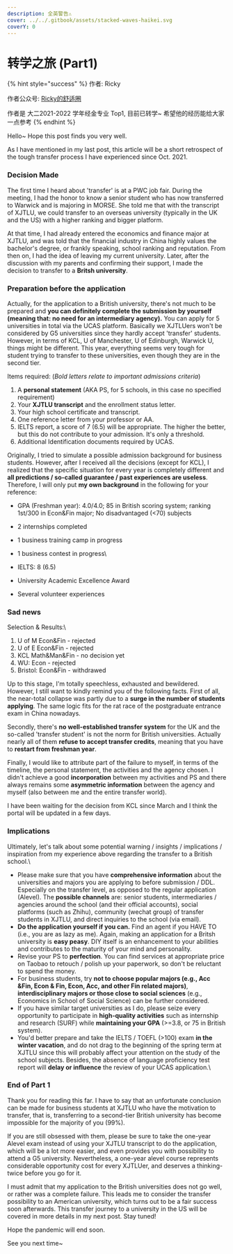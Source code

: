 ```yaml
---
description: 全英警告⚠️
cover: ../../.gitbook/assets/stacked-waves-haikei.svg
coverY: 0
---
```


# 转学之旅 (Part1)

{% hint style="success" %}
作者: Ricky&#x20;

作者公众号: [Ricky的舒适圈](https://mp.weixin.qq.com/s/3NsH4vHeIs\_5oaLvTZAWiQ)

作者是 大二2021-2022 学年经金专业 Top1, 目前已转学\~ 希望他的经历能给大家一点参考
{% endhint %}

Hello\~ Hope this post finds you very well.

As I have mentioned in my last post, this article will be a short retrospect of the tough transfer process I have experienced since Oct. 2021.

### **Decision Made**

The first time I heard about 'transfer' is at a PWC job fair. During the meeting, I had the honor to know a senior student who has now transferred to Warwick and is majoring in MORSE. She told me that with the transcript of XJTLU, we could transfer to an overseas university (typically in the UK and the US) with a higher ranking and bigger platform.&#x20;

At that time, I had already entered the economics and finance major at XJTLU, and was told that the financial industry in China highly values the bachelor's degree, or frankly speaking, school ranking and reputation. From then on, I had the idea of leaving my current university. Later, after the discussion with my parents and confirming their support, I made the decision to transfer to a **Britsh university**.

### **Preparation before the application**

Actually, for the application to a British university, there's not much to be prepared and **you can definitely complete the submission by yourself (meaning that: no need for an intermediary agency).** You can apply for 5 universities in total via the UCAS platform. Basically we XJTLUers won't be considered by G5 universities since they hardly accept 'transfer' students. However, in terms of KCL, U of Manchester, U of Edinburgh, Warwick U, things might be different. This year, everything seems very tough for student trying to transfer to these universities, even though they are in the second tier.

Items required: (_Bold letters relate to important admissions criteria_)

1. A **personal statement** (AKA PS, for 5 schools, in this case no specified requirement)
2. Your **XJTLU transcript** and the enrollment status letter.
3. Your high school certificate and transcript.
4. One reference letter from your professor or AA.
5. IELTS report, a score of 7 (6.5) will be appropriate. The higher the better, but this do not contribute to your admission. It's only a threshold.
6. Additional Identification documents required by UCAS.

Originally, I tried to simulate a possible admission background for business students. However, after I received all the decisions (except for KCL), I realized that the specific situation for every year is completely different and **all predictions / so-called guarantee / past experiences are useless**. Therefore, I will only put **my own background** in the following for your reference:

* GPA (Freshman year): 4.0/4.0; 85 in British scoring system; ranking 1st/300 in Econ\&Fin major; No disadvantaged (<70) subjects
* 2 internships completed
* 1 business training camp in progress
* 1 business contest in progress\

* IELTS: 8 (6.5)&#x20;
* University Academic Excellence Award
* Several volunteer experiences

### **Sad news**

Selection & Results:\


1. U of M Econ\&Fin - rejected
2. U of E Econ\&Fin - rejected
3. KCL Math\&Man\&Fin - no decision yet
4. WU: Econ - rejected
5. Bristol: Econ\&Fin - withdrawed

Up to this stage, I'm totally speechless, exhausted and bewildered. However, I still want to kindly remind you of the following facts. First of all, the near-total collapse was partly due to a **surge in the number of students applying**. The same logic fits for the rat race of the postgraduate entrance exam in China nowadays.&#x20;

Secondly, there's **no well-established transfer system** for the UK and the so-called 'transfer student' is not the norm for British universities. Actually nearly all of them **refuse to accept transfer credits**, meaning that you have to **restart from freshman year**.&#x20;

Finally, I would like to attribute part of the failure to myself, in terms of the timeline, the personal statement, the activities and the agency chosen. I didn't achieve a good **incorporation** between my activities and PS and there always remains some **asymmetric information** between the agency and myself (also between me and the entire transfer world).

I have been waiting for the decision from KCL since March and I think the portal will be updated in a few days.

### **Implications**

Ultimately, let's talk about some potential warning / insights / implications / inspiration from my experience above regarding the transfer to a British school.\


* Please make sure that you have **comprehensive information** about the universities and majors you are applying to before submission / DDL. Especially on the transfer level, as opposed to the regular application (Alevel). The **possible channels** are: senior students, intermediaries / agencies around the school (and their official accounts), social platforms (such as Zhihu), community (wechat group) of transfer students in XJTLU, and direct inquiries to the school (via email).
* **Do the application yourself if you can.** Find an agent if you HAVE TO (i.e., you are as lazy as me). Again, making an application for a Britsh university is **easy peasy**. DIY itself is an enhancement to your abilities and contributes to the maturity of your mind and personality.
* Revise your PS to **perfection**. You can find services at appropriate price on Taobao to retouch / polish up your paperwork, so don't be reluctant to spend the money.
* For business students, try **not to choose popular majors (**e.g., Acc \&Fin, Econ & Fin, Econ, Acc, and other Fin related majors**)**, **interdisciplinary majors or those close to social sciences** (e.g., Economics in School of Social Science) can be further considered.
* If you have similar target universities as I do, please seize every opportunity to participate in **high-quality activities** such as internship and research (SURF) while **maintaining your GPA** (>=3.8, or 75 in British system).
* You'd better prepare and take the IELTS / TOEFL (>100) exam **in the winter vacation**, and do not drag to the beginning of the spring term at XJTLU since this will probably affect your attention on the study of the school subjects. Besides, the absence of language proficiency test report will **delay or influence** the review of your UCAS application.\


### **End of Part 1**

Thank you for reading this far. I have to say that an unfortunate conclusion can be made for business students at XJTLU who have the motivation to transfer, that is,  transferring to a second-tier British university has become impossible for the majority of you (99%).&#x20;

If you are still obsessed with them, please be sure to take the one-year Alevel exam instead of using your XJTLU transcript to do the application, which will be a lot more easier, and even provides you with possibility to attend a G5 university. Nevertheless, a one-year alevel course represents considerable opportunity cost for every XJTLUer, and deserves a thinking-twice before you go for it.

I must admit that my application to the British universities does not go well, or rather was a complete failure. This leads me to consider the transfer possibility to an American university, which turns out to be a fair success soon afterwards. This transfer journey to a university in the US will be covered in more details in my next post. Stay tuned!

Hope the pandemic will end soon.

See you next time\~
